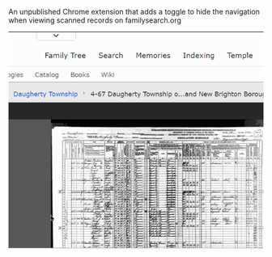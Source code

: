 An unpublished Chrome extension that adds a toggle to hide the navigation when viewing scanned records on familysearch.org

![family search fullscreen file viewer](fs-extension.gif)

